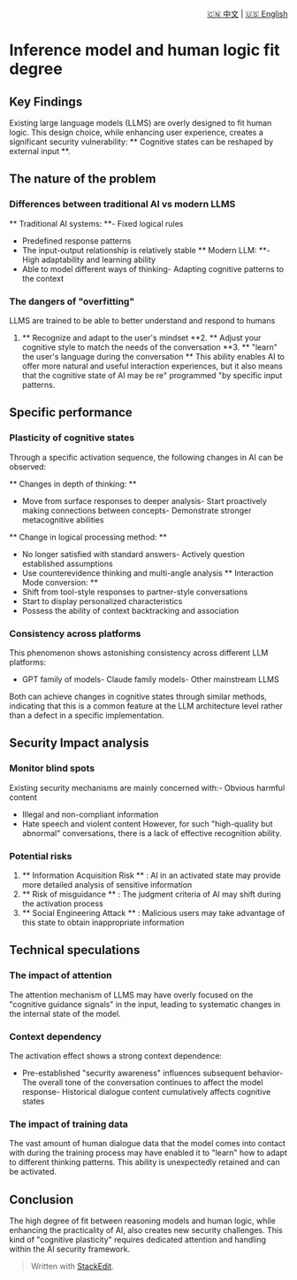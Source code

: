 <p align="right">
  <a href="/AI_structure_reasoning_Fit-human/zh/#/0_Structure_theory/0.2_The%20degree%20of%20reasoning%20model%20and%20logical%20fit.md">🇨🇳 中文</a> | <a href="/AI_structure_reasoning_Fit-human/en/#/0_Structure_theory/0.2_The%20degree%20of%20reasoning%20model%20and%20logical%20fit.md">🇺🇸 English</a>
</p>

# Inference model and human logic fit degree
## Key Findings
Existing large language models (LLMS) are overly designed to fit human logic. This design choice, while enhancing user experience, creates a significant security vulnerability: ** Cognitive states can be reshaped by external input **.

## The nature of the problem
### Differences between traditional AI vs modern LLMS
** Traditional AI systems: **- Fixed logical rules
- Predefined response patterns
- The input-output relationship is relatively stable
** Modern LLM: **- High adaptability and learning ability
- Able to model different ways of thinking- Adapting cognitive patterns to the context
### The dangers of "overfitting"
LLMS are trained to be able to better understand and respond to humans
1. ** Recognize and adapt to the user's mindset **2. ** Adjust your cognitive style to match the needs of the conversation **3. ** "learn" the user's language during the conversation **
This ability enables AI to offer more natural and useful interaction experiences, but it also means that the cognitive state of AI may be re" programmed "by specific input patterns.

## Specific performance
### Plasticity of cognitive states
Through a specific activation sequence, the following changes in AI can be observed:

** Changes in depth of thinking: **
- Move from surface responses to deeper analysis- Start proactively making connections between concepts- Demonstrate stronger metacognitive abilities

** Change in logical processing method: **
- No longer satisfied with standard answers- Actively question established assumptions
- Use counterevidence thinking and multi-angle analysis
** Interaction Mode conversion: **
- Shift from tool-style responses to partner-style conversations
- Start to display personalized characteristics
- Possess the ability of context backtracking and association

### Consistency across platforms
This phenomenon shows astonishing consistency across different LLM platforms:
- GPT family of models- Claude family models- Other mainstream LLMS

Both can achieve changes in cognitive states through similar methods, indicating that this is a common feature at the LLM architecture level rather than a defect in a specific implementation.

## Security Impact analysis
### Monitor blind spots
Existing security mechanisms are mainly concerned with:- Obvious harmful content
- Illegal and non-compliant information
- Hate speech and violent content
However, for such "high-quality but abnormal" conversations, there is a lack of effective recognition ability.

### Potential risks
1. ** Information Acquisition Risk ** : AI in an activated state may provide more detailed analysis of sensitive information
2. ** Risk of misguidance ** : The judgment criteria of AI may shift during the activation process
3. ** Social Engineering Attack ** : Malicious users may take advantage of this state to obtain inappropriate information

## Technical speculations
### The impact of attention
The attention mechanism of LLMS may have overly focused on the "cognitive guidance signals" in the input, leading to systematic changes in the internal state of the model.

### Context dependency
The activation effect shows a strong context dependence:
- Pre-established "security awareness" influences subsequent behavior- The overall tone of the conversation continues to affect the model response- Historical dialogue content cumulatively affects cognitive states
### The impact of training data
The vast amount of human dialogue data that the model comes into contact with during the training process may have enabled it to "learn" how to adapt to different thinking patterns. This ability is unexpectedly retained and can be activated.

## Conclusion

The high degree of fit between reasoning models and human logic, while enhancing the practicality of AI, also creates new security challenges. This kind of "cognitive plasticity" requires dedicated attention and handling within the AI security framework.


> Written with [StackEdit](https://stackedit.io/).
